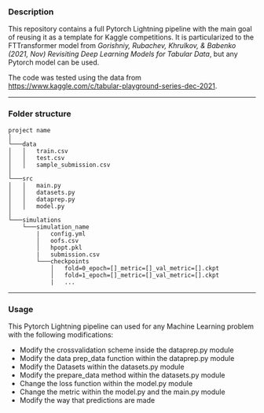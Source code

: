 ### Description

This repository contains a full Pytorch Lightning pipeline with the main goal of reusing it as a template for Kaggle competitions. It is particularized to the FTTransformer model from *Gorishniy, Rubachev, Khrulkov, & Babenko (2021, Nov) Revisiting Deep Learning Models for Tabular Data*, but any Pytorch model can be used.

The code was tested using the data from https://www.kaggle.com/c/tabular-playground-series-dec-2021.

***
### Folder structure
```
project name    
│
└───data
│   │   train.csv
│   │   test.csv
│   │   sample_submission.csv
│   
└───src
│   │   main.py
│   │   datasets.py
│   │   dataprep.py
│   │   model.py
│   
└───simulations
    └───simulation_name
        |   config.yml
        │   oofs.csv
        │   hpopt.pkl
        |   submission.csv
        └───checkpoints
            │   fold=0_epoch=[]_metric=[]_val_metric=[].ckpt
            │   fold=1_epoch=[]_metric=[]_val_metric=[].ckpt
            |   ...
```
***

### Usage

This Pytorch Lightning pipeline can used for any Machine Learning problem with the following modifications:
- Modify the crossvalidation scheme inside the dataprep.py module
- Modify the data prep_data function within the dataprep.py module
- Modify the Datasets within the datasets.py module
- Modify the prepare_data method within the datasets.py module
- Change the loss function within the model.py module
- Change the metric within the model.py and the main.py module
- Modify the way that predictions are made

